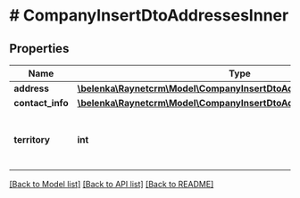# # CompanyInsertDtoAddressesInner

## Properties

Name | Type | Description | Notes
------------ | ------------- | ------------- | -------------
**address** | [**\belenka\Raynetcrm\Model\CompanyInsertDtoAddressesInnerAddress**](CompanyInsertDtoAddressesInnerAddress.md) |  | [optional]
**contact_info** | [**\belenka\Raynetcrm\Model\CompanyInsertDtoAddressesInnerContactInfo**](CompanyInsertDtoAddressesInnerContactInfo.md) |  | [optional]
**territory** | **int** | [Obchodní teritorium] ID záznamu z číselníku Territory | [optional]

[[Back to Model list]](../../README.md#models) [[Back to API list]](../../README.md#endpoints) [[Back to README]](../../README.md)
